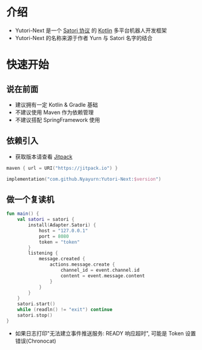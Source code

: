 # 介绍

- Yutori-Next 是一个 [Satori 协议](https://satori.chat) 的 [Kotlin](https://kotlinlang.org) 多平台机器人开发框架
- Yutori-Next 的名称来源于作者 Yurn 与 Satori 名字的结合

# 快速开始

## 说在前面

- 建议拥有一定 Kotlin & Gradle 基础
- 不建议使用 Maven 作为依赖管理
- 不建议搭配 SpringFramework 使用

## 依赖引入

- 获取版本请查看 [Jitpack](https://jitpack.io/#Nyayurn/Yutori-Next)

```kotlin
maven { url = URI("https://jitpack.io") }
```

```kotlin
implementation("com.github.Nyayurn:Yutori-Next:$version")
```

## 做一个复读机

```kotlin
fun main() {
    val satori = satori {
        install(Adapter.Satori) {
            host = "127.0.0.1"
            port = 8080
            token = "token"
        }
        listening {
            message.created {
                actions.message.create {
                    channel_id = event.channel.id
                    content = event.message.content
                }
            }
        }
    }
    satori.start()
    while (readln() != "exit") continue
    satori.stop()
}
```

- 如果日志打印"无法建立事件推送服务: READY 响应超时", 可能是 Token 设置错误(Chronocat)